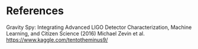 # References
Gravity Spy: Integrating Advanced LIGO Detector Characterization, Machine Learning, and Citizen Science (2016) Michael Zevin et al.
https://www.kaggle.com/tentotheminus9/